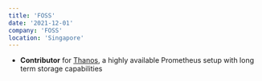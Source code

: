 ```yaml
---
title: 'FOSS'
date: '2021-12-01'
company: 'FOSS'
location: 'Singapore'
---
```


- **Contributor** for [Thanos](https://github.com/thanos-io/thanos), a highly available Prometheus setup with long term storage capabilities
